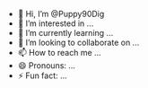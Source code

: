 - 👋 Hi, I’m @Puppy90Dig
- 👀 I’m interested in ...
- 🌱 I’m currently learning ...
- 💞️ I’m looking to collaborate on ...
- 📫 How to reach me ...
- 😄 Pronouns: ...
- ⚡ Fun fact: ...

<!---
Puppy90Dig/Puppy90Dig is a ✨ special ✨ repository because its `README.md` (this file) appears on your GitHub profile.
You can click the Preview link to take a look at your changes.
--->
